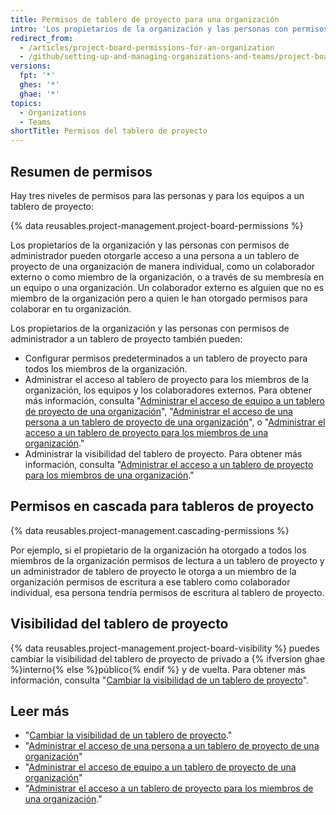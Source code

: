 ```yaml
---
title: Permisos de tablero de proyecto para una organización
intro: 'Los propietarios de la organización y las personas con permisos de administradores de los tableros de proyecto pueden personalizar quién tiene permisos de lectura, escritura y de administrador en los tableros de proyecto de tu organización.'
redirect_from:
  - /articles/project-board-permissions-for-an-organization
  - /github/setting-up-and-managing-organizations-and-teams/project-board-permissions-for-an-organization
versions:
  fpt: '*'
  ghes: '*'
  ghae: '*'
topics:
  - Organizations
  - Teams
shortTitle: Permisos del tablero de proyecto
---
```


## Resumen de permisos

Hay tres niveles de permisos para las personas y para los equipos a un tablero de proyecto:

{% data reusables.project-management.project-board-permissions %}

Los propietarios de la organización y las personas con permisos de administrador pueden otorgarle acceso a una persona a un tablero de proyecto de una organización de manera individual, como un colaborador externo o como miembro de la organización, o a través de su membresía en un equipo o una organización. Un colaborador externo es alguien que no es miembro de la organización pero a quien le han otorgado permisos para colaborar en tu organización.

Los propietarios de la organización y las personas con permisos de administrador a un tablero de proyecto también pueden:
- Configurar permisos predeterminados a un tablero de proyecto para todos los miembros de la organización.
- Administrar el acceso al tablero de proyecto para los miembros de la organización, los equipos y los colaboradores externos. Para obtener más información, consulta "[Administrar el acceso de equipo a un tablero de proyecto de una organización](/articles/managing-team-access-to-an-organization-project-board)", "[Administrar el acceso de una persona a un tablero de proyecto de una organización](/articles/managing-an-individual-s-access-to-an-organization-project-board)", o "[Administrar el acceso a un tablero de proyecto para los miembros de una organización](/articles/managing-access-to-a-project-board-for-organization-members)."
- Administrar la visibilidad del tablero de proyecto. Para obtener más información, consulta "[Administrar el acceso a un tablero de proyecto para los miembros de una organización](/articles/managing-access-to-a-project-board-for-organization-members)."

## Permisos en cascada para tableros de proyecto

{% data reusables.project-management.cascading-permissions %}

Por ejemplo, si el propietario de la organización ha otorgado a todos los miembros de la organización permisos de lectura a un tablero de proyecto y un administrador de tablero de proyecto le otorga a un miembro de la organización permisos de escritura a ese tablero como colaborador individual, esa persona tendría permisos de escritura al tablero de proyecto.

## Visibilidad del tablero de proyecto

{% data reusables.project-management.project-board-visibility %} puedes cambiar la visibilidad del tablero de proyecto de privado a {% ifversion ghae %}interno{% else %}público{% endif %} y de vuelta. Para obtener más información, consulta "[Cambiar la visibilidad de un tablero de proyecto](/articles/changing-project-board-visibility)".

## Leer más

- "[Cambiar la visibilidad de un tablero de proyecto](/articles/changing-project-board-visibility)."
- "[Administrar el acceso de una persona a un tablero de proyecto de una organización](/articles/managing-an-individual-s-access-to-an-organization-project-board)"
- "[Administrar el acceso de equipo a un tablero de proyecto de una organización](/articles/managing-team-access-to-an-organization-project-board)"
- "[Administrar el acceso a un tablero de proyecto para los miembros de una organización](/articles/managing-access-to-a-project-board-for-organization-members)."
